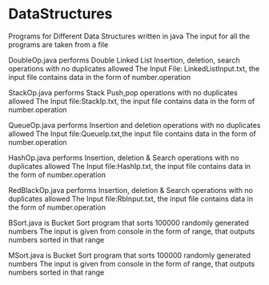 # DataStructures
Programs for Different Data Structures written in java
The input for all the programs are taken from a file

DoubleOp.java performs Double Linked List Insertion, deletion, search operations with no duplicates allowed
The Input File: LinkedListInput.txt, the input file contains data in the form of number.operation

StackOp.java performs Stack Push,pop operations with no duplicates allowed
The Input file:StackIp.txt, the input file contains data in the form of number.operation

QueueOp.java performs Insertion and deletion operations with no duplicates allowed
The Input file:QueueIp.txt,the input file contains data in the form of number.operation

HashOp.java performs Insertion, deletion & Search operations with no duplicates allowed
The Input file:HashIp.txt, the input file contains data in the form of number.operation


RedBlackOp.java performs Insertion, deletion & Search operations with no duplicates allowed
The Input file:RbInput.txt, the input file contains data in the form of number.operation

BSort.java is Bucket Sort program that sorts 100000 randomly generated numbers
The input is given from console in the form of range, that outputs numbers sorted in that range

MSort.java is Bucket Sort program that sorts 100000 randomly generated numbers
The input is given from console in the form of range, that outputs numbers sorted in that range

